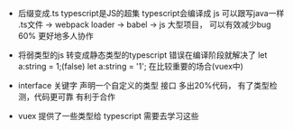 - 后缀变成.ts
  typescript是JS的超集
  typescript会编译成 js
  可以跟写java一样
  .ts文件 -> webpack loader -> babel -> js
  大型项目， 可以有效减少bug 60%
  更好地多人协作

- 将弱类型的js 转变成静态类型的typescript
  错误在编译阶段就解决了
  let a:string = 1;(false)
  let a:string = '1';
  在比较重要的场合(vuex中)
- interface 关键字 声明一个自定义的类型 接口
  多出20%代码， 有了类型检测，代码更可靠
  有利于合作
- vuex 提供了一些类型给 typescript
  需要去学习这些